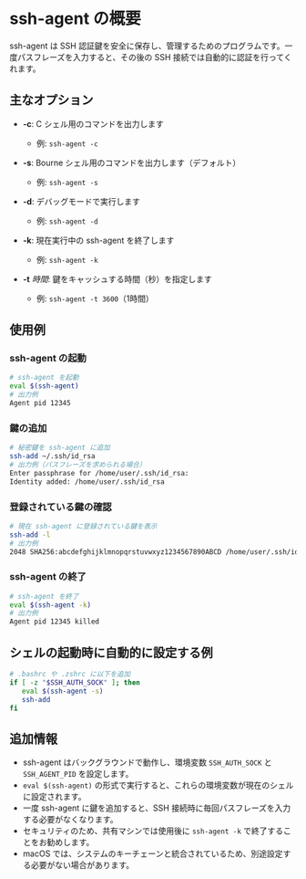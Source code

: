 # ssh-agent の概要

ssh-agent は SSH 認証鍵を安全に保存し、管理するためのプログラムです。一度パスフレーズを入力すると、その後の SSH 接続では自動的に認証を行ってくれます。

## 主なオプション

- **-c**: C シェル用のコマンドを出力します
  - 例: `ssh-agent -c`

- **-s**: Bourne シェル用のコマンドを出力します（デフォルト）
  - 例: `ssh-agent -s`

- **-d**: デバッグモードで実行します
  - 例: `ssh-agent -d`

- **-k**: 現在実行中の ssh-agent を終了します
  - 例: `ssh-agent -k`

- **-t** *時間*: 鍵をキャッシュする時間（秒）を指定します
  - 例: `ssh-agent -t 3600`（1時間）

## 使用例

### ssh-agent の起動

```bash
# ssh-agent を起動
eval $(ssh-agent)
# 出力例
Agent pid 12345
```

### 鍵の追加

```bash
# 秘密鍵を ssh-agent に追加
ssh-add ~/.ssh/id_rsa
# 出力例（パスフレーズを求められる場合）
Enter passphrase for /home/user/.ssh/id_rsa: 
Identity added: /home/user/.ssh/id_rsa
```

### 登録されている鍵の確認

```bash
# 現在 ssh-agent に登録されている鍵を表示
ssh-add -l
# 出力例
2048 SHA256:abcdefghijklmnopqrstuvwxyz1234567890ABCD /home/user/.ssh/id_rsa (RSA)
```

### ssh-agent の終了

```bash
# ssh-agent を終了
eval $(ssh-agent -k)
# 出力例
Agent pid 12345 killed
```

## シェルの起動時に自動的に設定する例

```bash
# .bashrc や .zshrc に以下を追加
if [ -z "$SSH_AUTH_SOCK" ]; then
   eval $(ssh-agent -s)
   ssh-add
fi
```

## 追加情報

- ssh-agent はバックグラウンドで動作し、環境変数 `SSH_AUTH_SOCK` と `SSH_AGENT_PID` を設定します。
- `eval $(ssh-agent)` の形式で実行すると、これらの環境変数が現在のシェルに設定されます。
- 一度 ssh-agent に鍵を追加すると、SSH 接続時に毎回パスフレーズを入力する必要がなくなります。
- セキュリティのため、共有マシンでは使用後に `ssh-agent -k` で終了することをお勧めします。
- macOS では、システムのキーチェーンと統合されているため、別途設定する必要がない場合があります。